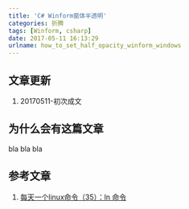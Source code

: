 ```yaml
---
title: 'C# Winform窗体半透明'
categories: 折腾
tags: [Winform, csharp]
date: 2017-05-11 16:13:29
urlname: how_to_set_half_opacity_winform_windows
---
```


## 文章更新

1. 20170511-初次成文

## 为什么会有这篇文章

bla bla bla

## 参考文章

1. [每天一个linux命令（35）：ln 命令](http://www.cnblogs.com/peida/archive/2012/12/11/2812294.html)